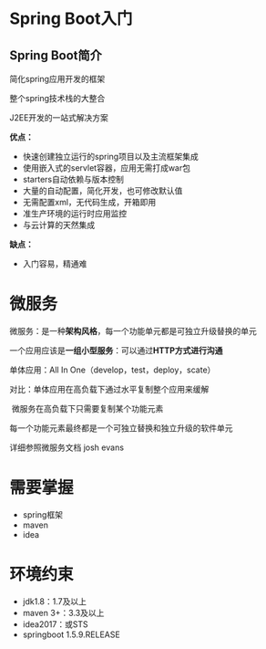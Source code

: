 # Spring Boot入门

## Spring Boot简介

简化spring应用开发的框架

整个spring技术栈的大整合

J2EE开发的一站式解决方案

**优点：**

* 快速创建独立运行的spring项目以及主流框架集成
* 使用嵌入式的servlet容器，应用无需打成war包
* starters自动依赖与版本控制
* 大量的自动配置，简化开发，也可修改默认值
* 无需配置xml，无代码生成，开箱即用
* 准生产环境的运行时应用监控
* 与云计算的天然集成

**缺点：**

* 入门容易，精通难



# 微服务

微服务：是一种**架构风格**，每一个功能单元都是可独立升级替换的单元

一个应用应该是**一组小型服务**：可以通过**HTTP方式进行沟通**

单体应用：All In One（develop，test，deploy，scate）

对比：单体应用在高负载下通过水平复制整个应用来缓解

​	微服务在高负载下只需要复制某个功能元素



每一个功能元素最终都是一个可独立替换和独立升级的软件单元

详细参照微服务文档 josh evans



# 需要掌握

* spring框架
* maven
* idea

# 环境约束

* jdk1.8：1.7及以上
* maven 3+：3.3及以上
* idea2017：或STS
* springboot 1.5.9.RELEASE



